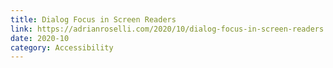 ```yaml
---
title: Dialog Focus in Screen Readers
link: https://adrianroselli.com/2020/10/dialog-focus-in-screen-readers.html
date: 2020-10
category: Accessibility
---
```

